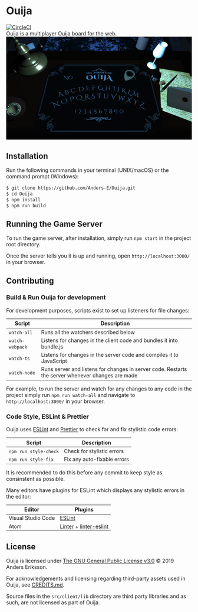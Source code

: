 # Ouija
[![CircleCI](https://circleci.com/gh/Anders-E/Ouija/tree/master.svg?style=svg)](https://circleci.com/gh/Anders-E/Ouija/tree/master)\
Ouija is a multiplayer Ouija board for the web.
<img src="/screenshot.png" width="600">

## Installation
Run the following commands in your terminal (UNIX/macOS) or the command prompt (Windows):
```
$ git clone https://github.com/Anders-E/Ouija.git
$ cd Ouija
$ npm install
$ npm run build
```

## Running the Game Server

To run the game server, after installation, simply run `npm start` in the project root directory.

Once the server tells you it is up and running, open `http://localhost:3000/` in your browser.

## Contributing

### Build & Run Ouija for development
For development purposes, scripts exist to set up listeners for file changes:

| Script          | Description                                                                                       |
|-----------------|---------------------------------------------------------------------------------------------------|
| `watch-all`     | Runs all the watchers described below                                                             |
| `watch-webpack` | Listens for changes in the client code and bundles it into bundle.js                              |
| `watch-ts`      | Listens for changes in the server code and compiles it to JavaScript                              |
| `watch-node`    | Runs server and listens for changes in server code. Restarts the server whenever changes are made |

For example, to run the server and watch for any changes to any code in the project simply run `npm run watch-all` and navigate to `http://localhost:3000/` in your browser.

### Code Style, ESLint & Prettier

Ouija uses [ESLint](https://eslint.org/) and [Prettier](https://prettier.io/) to check for and fix stylistic code errors:

| Script                | Description                 |
|-----------------------|-----------------------------|
| `npm run style-check` | Check for stylistic errors  |
| `npm run style-fix`   | Fix any auto-fixable errors |

It is recommended to do this before any commit to keep style as consinstent as possible.

Many editors have plugins for ESLint which displays any stylistic errors in the editor:

| Editor             | Plugins                                                                              |
|------------------- | -------------------------------------------------------------------------------------|
| Visual Studio Code | [ESLint](https://marketplace.visualstudio.com/items?itemName=dbaeumer.vscode-eslint) |
| Atom               | [Linter](https://atom.io/packages/linter) + [linter-eslint](https://atom.io/packages/linter-eslint) |

## License

Ouija is licensed under [The GNU General Public License v3.0](https://www.gnu.org/licenses/gpl-3.0.en.html) © 2019 Anders Eriksson.

For acknowledgements and licensing regarding third-party assets used in Ouija, see [CREDITS.md](https://github.com/Anders-E/Ouija/blob/master/CREDITS.md).

Source files in the `src/client/lib` directory are third party libraries and as such, are not licensed as part of Ouija.
